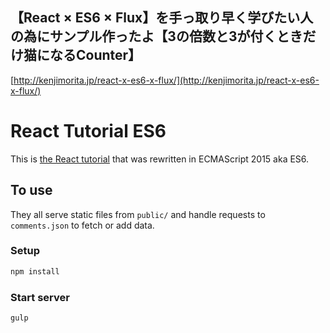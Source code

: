 
## 【React × ES6 × Flux】を手っ取り早く学びたい人の為にサンプル作ったよ【3の倍数と3が付くときだけ猫になるCounter】


[http://kenjimorita.jp/react-x-es6-x-flux/](http://kenjimorita.jp/react-x-es6-x-flux/)


# React Tutorial ES6

This is [the React tutorial](http://facebook.github.io/react/docs/tutorial.html) that was rewritten in ECMAScript 2015 aka ES6.

## To use

They all serve static files from `public/` and handle requests to `comments.json` to fetch or add data.

### Setup

```sh
npm install
```

### Start server

```sh
gulp
```
